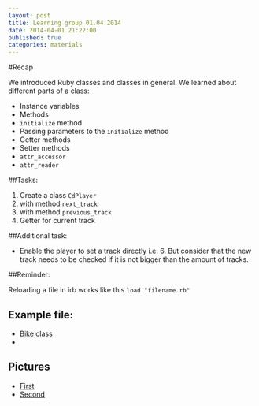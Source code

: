 ```yaml
---
layout: post
title: Learning group 01.04.2014
date: 2014-04-01 21:22:00
published: true
categories: materials
---
```


#Recap

We introduced Ruby classes and classes in general. We learned about different parts of a class:

- Instance variables
- Methods
- `initialize` method
- Passing parameters to the `initialize` method
- Getter methods
- Setter methods
- `attr_accessor`
- `attr_reader`


##Tasks: 

1. Create a class `CdPlayer`
2. with method `next_track`
3. with method `previous_track`
4. Getter for current track

##Additional task:

- Enable the player to set a track directly i.e. 6. But consider that
  the new track needs to be checked if it is not bigger than the amount
of tracks.


##Reminder:

Reloading a file in irb works like this `load "filename.rb"`

## Example file:

- [Bike class](https://github.com/rubyseeds/materials/blob/gh-pages/files/bike_class.rb)
- 
## Pictures

- [First](https://twitter.com/bitboxer/status/451061587034767360)
- [Second](https://twitter.com/nerdbabe/status/451108613122052096)
